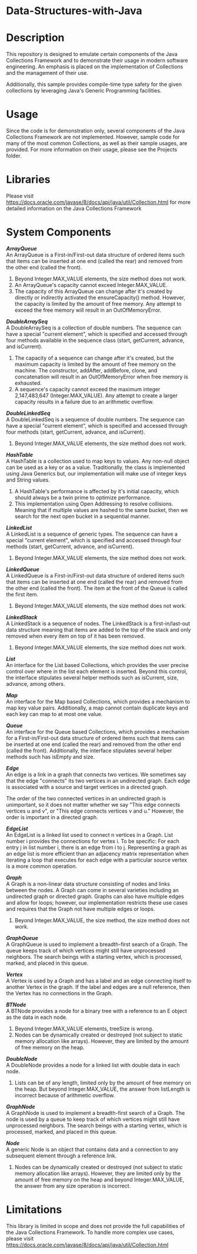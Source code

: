 # Data-Structures-with-Java

# Description
This repository is designed to emulate certain components of the Java Collections Framework and to demonstrate their 
usage in modern software engineering. An emphasis is placed on the implementation of Collections and the management 
of their use. 

Additionally, this sample provides compile-time type safety for the given collections by leveraging Java's Generic 
Programming facilities.

# Usage
Since the code is for demonstration only, several components of the Java Collections Framework are not implemented. 
However, sample code for many of the most common Collections, as well as their sample usages, are provided. For more 
information on their usage, please see the Projects folder.

# Libraries
Please visit https://docs.oracle.com/javase/8/docs/api/java/util/Collection.html for more detailed information on the
Java Collections Framework

# System Components

***ArrayQueue***\
An ArrayQueue is a First-in/First-out data structure of ordered items such that items can be inserted at one end
(called the rear) and removed from the other end (called the front).
1. Beyond Integer.MAX_VALUE elements, the size method does not work.
2. An ArrayQueue's capacity cannot exceed Integer.MAX_VALUE.
3. The capacity of this ArrayQueue can change after it's created by directly or indirectly activated the 
ensureCapacity() method. However, the capacity is limited by the amount of free memory. Any attempt to exceed the free 
memory will result in an OutOfMemoryError.

***DoubleArraySeq***\
A DoubleArraySeq is a collection of double numbers. The sequence can have a special "current element", which is 
specified and accessed through four methods available in the sequence class (start, getCurrent, advance, and isCurrent).
1. The capacity of a sequence can change after it's created, but the maximum capacity is limited by the amount of free 
memory on the machine. The constructor, addAfter, addBefore, clone, and concatenation will result in an 
OutOfMemoryError when free memory is exhausted.
2. A sequence's capacity cannot exceed the maximum integer 2,147,483,647 (Integer.MAX_VALUE). Any attempt to create a 
larger capacity results in a failure due to an arithmetic overflow.

***DoubleLinkedSeq***\
A DoubleLinkedSeq is a sequence of double numbers. The sequence can have a special "current element", which is 
specified and accessed through four methods (start, getCurrent, advance, and isCurrent).
1. Beyond Integer.MAX_VALUE elements, the size method does not work.

***HashTable***\
A HashTable is a collection used to map keys to values. Any non-null object can be used as a key or as a value.
Traditionally, the class is implemented using Java Generics but, our implementation will make use of integer keys
and String values.
1. A HashTable's performance is affected by it's initial capacity, which should always be a twin prime to optimize
performance.
2. This implementation using Open Addressing to resolve collisions. Meaning that if multiple values are hashed to the 
same bucket, then we search for the next open bucket in a sequential manner.

***LinkedList***\
A LinkedList is a sequence of generic types. The sequence can have a special "current element", which is specified and 
accessed through four methods (start, getCurrent, advance, and isCurrent).
1. Beyond Integer.MAX_VALUE elements, the size method does not work.

***LinkedQueue***\
A LinkedQueue is a First-in/First-out data structure of ordered items such that items can be inserted at one end
(called the rear) and removed from the other end (called the front). The item at the front of the Queue is called
the first item.
1. Beyond Integer.MAX_VALUE elements, the size method does not work.

***LinkedStack***\
A LinkedStack is a sequence of nodes. The LinkedStack is a first-in/last-out data structure meaning that items are
added to the top of the stack and only removed when every item on top of it has been removed.
1. Beyond Integer.MAX_VALUE elements, the size method does not work.

***List***\
An interface for the List based Collections, which provides the user precise control over where in the list each 
element is inserted. Beyond this control, the interface stipulates several helper methods such as isCurrent, size, 
advance, among others.

***Map***\
An interface for the Map based Collections, which provides a mechanism to map key value pairs. Additionally, a map 
cannot contain duplicate keys and each key can map to at most one value.

***Queue***\
An interface for the Queue based Collections, which provides a mechanism for a First-in/First-out data structure of 
ordered items such that items can be inserted at one end (called the rear) and removed from the other end (called the 
front). Additionally, the interface stipulates several helper methods such has isEmpty and size.

***Edge***\
An edge is a link in a graph that connects two vertices. We sometimes say that the edge "connects" its two vertices
in an undirected graph. Each edge is associated with a source and target vertices in a directed graph.

The order of the two connected vertices in an undirected graph is unimportant, so it does not matter whether we say
"This edge connects vertices u and v", or "This edge connects vertices v and u." However, the order is important in
a directed graph.

***EdgeList***\
An EdgeList is a linked list used to connect n vertices in a Graph. List number i provides the connections for
vertex i. To be specific: For each entry j in list number i, there is an edge from i to j. Representing a graph as
an edge list is more efficient than an adjacency matrix representation when iterating a loop that executes for each
edge with a particular source vertex is a more common operation.

***Graph***\
A Graph is a non-linear data structure consisting of nodes and links between the nodes. A Graph can come in several
varieties including an undirected graph or directed graph. Graphs can also have multiple edges and allow for loops;
however, our implementation restricts these use cases and requires that the Graph not have multiple edges or loops.
1. Beyond Integer.MAX_VALUE, the size method, the size method does not work.

***GraphQueue***\
A GraphQueue is used to implement a breadth-first search of a Graph. The queue keeps track of which vertices might
still have unprocessed neighbors. The search beings with a starting vertex, which is processed, marked, and placed
in this queue.

***Vertex***\
A Vertex is used by a Graph and has a label and an edge connecting itself to another Vertex in the graph. If the label 
and edges are a null reference, then the Vertex has no connections in the Graph.

***BTNode***\
A BTNode<E> provides a node for a binary tree with a reference to an E object as the data in each node.
1. Beyond Integer.MAX_VALUE elements, treeSize is wrong.
2. Nodes can be dynamically created or destroyed (not subject to static memory allocation like arrays). However, they 
are limited by the amount of free memory on the heap.

***DoubleNode***\
A DoubleNode provides a node for a linked list with double data in each node.
1. Lists can be of any length, limited only by the amount of free memory on the heap. But beyond Integer.MAX_VALUE, the 
answer from listLength is incorrect because of arithmetic overflow.

***GraphNode***\
A GraphNode is used to implement a breadth-first search of a Graph. The node is used by a queue to  keep track of
which vertices might still have unprocessed neighbors. The search beings with a starting vertex, which is processed,
marked, and placed in this queue.

***Node***\
A generic Node is an object that contains data and a connection to any subsequent element through a reference link.
1. Nodes can be dynamically created or destroyed (not subject to static memory allocation like arrays). However, they 
are limited only by the amount of free memory on the heap and beyond Integer.MAX_VALUE, the answer from any size 
operation is incorrect.

# Limitations
This library is limited in scope and does not provide the full capabilities of the Java Collections Framework. To 
handle more complex use cases, please visit https://docs.oracle.com/javase/8/docs/api/java/util/Collection.html
